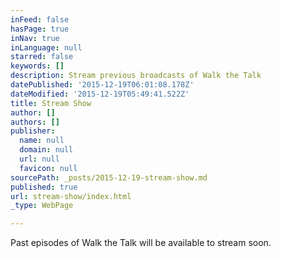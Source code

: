 ```yaml
---
inFeed: false
hasPage: true
inNav: true
inLanguage: null
starred: false
keywords: []
description: Stream previous broadcasts of Walk the Talk
datePublished: '2015-12-19T06:01:08.178Z'
dateModified: '2015-12-19T05:49:41.522Z'
title: Stream Show
author: []
authors: []
publisher:
  name: null
  domain: null
  url: null
  favicon: null
sourcePath: _posts/2015-12-19-stream-show.md
published: true
url: stream-show/index.html
_type: WebPage

---
```

Past episodes of Walk the Talk will be available to stream soon.